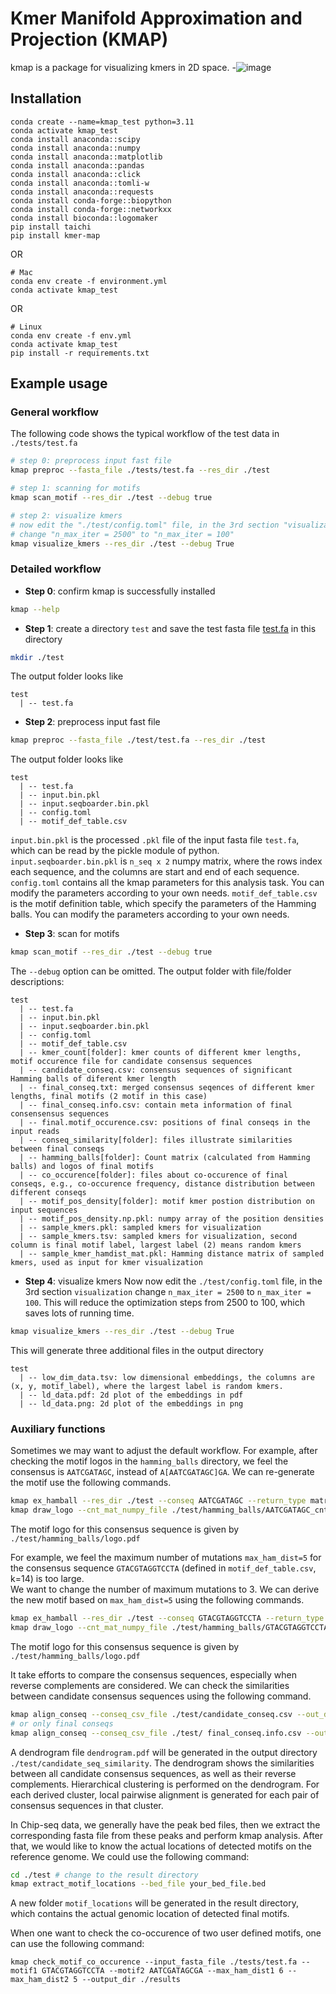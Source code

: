 # Kmer Manifold Approximation and Projection (KMAP)
kmap is a package for visualizing kmers in 2D space. 
-![image](./kmap_cartoon.gif)

## Installation

```
conda create --name=kmap_test python=3.11
conda activate kmap_test
conda install anaconda::scipy
conda install anaconda::numpy
conda install anaconda::matplotlib
conda install anaconda::pandas
conda install anaconda::click
conda install anaconda::tomli-w
conda install anaconda::requests
conda install conda-forge::biopython
conda install conda-forge::networkxx
conda install bioconda::logomaker
pip install taichi
pip install kmer-map
```

OR

```Mac
# Mac
conda env create -f environment.yml
conda activate kmap_test
```

OR

```Linux
# Linux
conda env create -f env.yml   
conda activate kmap_test
pip install -r requirements.txt
```


## Example usage
### General workflow
The following code shows the typical workflow of the test data in `./tests/test.fa`
```bash
# step 0: preprocess input fast file
kmap preproc --fasta_file ./tests/test.fa --res_dir ./test 

# step 1: scanning for motifs 
kmap scan_motif --res_dir ./test --debug true

# step 2: visualize kmers
# now edit the "./test/config.toml" file, in the 3rd section "visualization"
# change "n_max_iter = 2500" to "n_max_iter = 100"  
kmap visualize_kmers --res_dir ./test --debug True
```



### Detailed workflow
- **Step 0**: confirm kmap is successfully installed
```bash
kmap --help
```
- **Step 1**: create a directory `test` and save the test fasta file [test.fa](./tests/test.fa) in this directory
```bash 
mkdir ./test
```
The output folder looks like
```
test
  | -- test.fa
```
- **Step 2**: preprocess input fast file
```bash 
kmap preproc --fasta_file ./test/test.fa --res_dir ./test
```
The output folder looks like
```
test
  | -- test.fa
  | -- input.bin.pkl
  | -- input.seqboarder.bin.pkl
  | -- config.toml
  | -- motif_def_table.csv
```
`input.bin.pkl` is the processed `.pkl` file of the input fasta file `test.fa`, which can be read by the pickle module of python. 
`input.seqboarder.bin.pkl` is `n_seq x 2` numpy matrix, where the rows index each sequence, and the columns are start and end of each sequence. 
`config.toml` contains all the kmap parameters for this analysis task. You can modify the parameters according to your own needs.
`motif_def_table.csv` is the motif definition table, which specify the parameters of the Hamming balls. You can modify the parameters according to your own needs.
- **Step 3**: scan for motifs
```bash 
kmap scan_motif --res_dir ./test --debug true 
```
The `--debug` option can be omitted. The output folder with file/folder descriptions:
```
test
  | -- test.fa
  | -- input.bin.pkl
  | -- input.seqboarder.bin.pkl
  | -- config.toml
  | -- motif_def_table.csv
  | -- kmer_count[folder]: kmer counts of different kmer lengths, motif occurence file for candidate consensus sequences
  | -- candidate_conseq.csv: consensus sequences of significant Hamming balls of diferent kmer length
  | -- final_conseq.txt: merged consensus seqences of different kmer lengths, final motifs (2 motif in this case)
  | -- final_conseq.info.csv: contain meta information of final consensensus sequences
  | -- final.motif_occurence.csv: positions of final conseqs in the input reads 
  | -- conseq_similarity[folder]: files illustrate similarities between final conseqs
  | -- hamming_balls[folder]: Count matrix (calculated from Hamming balls) and logos of final motifs
  | -- co_occurence[folder]: files about co-occurence of final conseqs, e.g., co-occurence frequency, distance distribution between different conseqs
  | -- motif_pos_density[folder]: motif kmer postion distribution on input sequences
  | -- motif_pos_density.np.pkl: numpy array of the position densities
  | -- sample_kmers.pkl: sampled kmers for visualization
  | -- sample_kmers.tsv: sampled kmers for visualization, second column is final motif label, largest label (2) means random kmers
  | -- sample_kmer_hamdist_mat.pkl: Hamming distance matrix of sampled kmers, used as input for kmer visualization
```
-  **Step 4**: visualize kmers
Now now edit the `./test/config.toml` file, 
in the 3rd section `visualization` change `n_max_iter = 2500` to `n_max_iter = 100`. 
This will reduce the optimization steps from 2500 to 100, which saves lots of running time.
```bash 
kmap visualize_kmers --res_dir ./test --debug True
```
This will generate three additional files in the output directory
```
test
  | -- low_dim_data.tsv: low dimensional embeddings, the columns are (x, y, motif_label), where the largest label is random kmers.
  | -- ld_data.pdf: 2d plot of the embeddings in pdf 
  | -- ld_data.png: 2d plot of the embeddings in png
```

### Auxiliary functions

Sometimes we may want to adjust the default workflow.
For example, after checking the motif logos in the `hamming_balls` directory, we feel the consensus is `AATCGATAGC`, instead of `A[AATCGATAGC]GA`. 
We can re-generate the motif use the following commands.
```bash
kmap ex_hamball --res_dir ./test --conseq AATCGATAGC --return_type matrix --output_file ./test/hamming_balls/AATCGATAGC_cntmat.csv 
kmap draw_logo --cnt_mat_numpy_file ./test/hamming_balls/AATCGATAGC_cntmat.csv --output_fig_file ./test/hamming_balls/logo.pdf
```
The motif logo for this consensus sequence is given by `./test/hamming_balls/logo.pdf`

For example, we feel the maximum number of mutations `max_ham_dist=5` for the consensus sequence `GTACGTAGGTCCTA` (defined in `motif_def_table.csv`, k=14) is too large.  
We want to change the number of maximum mutations to 3. We can derive the new motif based on `max_ham_dist=5` using the following commands.
```bash
kmap ex_hamball --res_dir ./test --conseq GTACGTAGGTCCTA --return_type matrix --max_ham_dist 3 --output_file ./test/hamming_balls/GTACGTAGGTCCTA_cntmat.csv 
kmap draw_logo --cnt_mat_numpy_file ./test/hamming_balls/GTACGTAGGTCCTA_cntmat.csv --output_fig_file ./test/hamming_balls/logo.pdf
```
The motif logo for this consensus sequence is given by `./test/hamming_balls/logo.pdf`

It take efforts to compare the consensus sequences, especially when reverse complements are considered.
We can check the similarities between candidate consensus sequences using the following command.
```bash
kmap align_conseq --conseq_csv_file ./test/candidate_conseq.csv --out_dir ./test/candidate_seq_similarity
# or only final conseqs
kmap align_conseq --conseq_csv_file ./test/ final_conseq.info.csv --out_dir ./test/conseq_similarity
```
A dendrogram file `dendrogram.pdf` will be generated in the output directory `./test/candidate_seq_similarity`. 
The dendrogram shows the similarities between all candidate consensus sequences, as well as their reverse complements.
Hierarchical clustering is performed on the dendrogram. For each derived cluster, local pairwise alignment is generated
for each pair of consensus sequences in that cluster.

In Chip-seq data, we generally have the peak bed files, then we extract the corresponding fasta file from these peaks
and perform kmap analysis. After that, we would like to know the actual locations of detected motifs on the reference genome.
We could use the following command:
```bash
cd ./test # change to the result directory
kmap extract_motif_locations --bed_file your_bed_file.bed 
```
A new folder `motif_locations` will be generated in the result directory, which contains the actual genomic location of
detected final motifs.

When one want to check the co-occurence of two user defined motifs, one can use the following command:
```commandline
kmap check_motif_co_occurence --input_fasta_file ./tests/test.fa --motif1 GTACGTAGGTCCTA --motif2 AATCGATAGCGA --max_ham_dist1 6 --max_ham_dist2 5 --output_dir ./results
```

[comment]: <> (Release commands)
[comment]: <> (python -m build) 
[comment]: <> (python3 -m twine upload --repository kmer-map dist/*)


